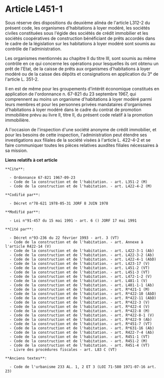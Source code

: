 # Article L451-1

Sous réserve des dispositions du deuxième alinéa de l'article L312-2 du présent code, les organismes d'habitations à loyer
modéré, les sociétés civiles constituées sous l'égide des sociétés de crédit immobilier et les sociétés coopératives de
construction bénéficiant de prêts accordés dans le cadre de la législation sur les habitations à loyer modéré sont soumis au
contrôle de l'administration.

Les organismes mentionnés au chapitre II du titre III, sont soumis au même contrôle en ce qui concerne les opérations pour
lesquelles ils ont obtenu un prêt de l'Etat, de la caisse de prêts aux organismes d'habitations à loyer modéré ou de la
caisse des dépôts et consignations en application du 3° de l'article L. 351-2.

Il en est de même pour les groupements d'intérêt économique constitués en application de l'ordonnance n. 67-821 du 23
septembre 1967, qui comprennent au moins un organisme d'habitations à loyer modéré parmi leurs membres et pour les personnes
privées mandataires d'organismes d'habitations à loyer modéré dans le cadre du contrat de promotion immobilière prévu au
livre II, titre II, du présent code relatif à la promotion immobilière.

A l'occasion de l'inspection d'une société anonyme de crédit immobilier, et pour les besoins de cette inspection,
l'administration peut étendre ses investigations aux filiales de la société visées à l'article L. 422-4-2 et se faire
communiquer toutes les pièces relatives auxdites filiales nécessaires à sa mission.

**Liens relatifs à cet article**

	**Cite**:

	  - Ordonnance 67-821 1967-09-23
	  - Code de la construction et de l'habitation. - art. L351-2 (M)
	  - Code de la construction et de l'habitation. - art. L422-4-2 (M)

	**Codifié par**:

	  - Décret n°78-621 1978-05-31 JORF 8 JUIN 1978

	**Modifié par**:

	  - Loi n°91-457 du 15 mai 1991 - art. 6 () JORF 17 mai 1991

	**Cité par**:

	  - Décret n°93-236 du 22 février 1993 - art. 3 (VT)
	  - Code de la construction et de l'habitation. - art. Annexe à l'article R422-14 (V)
	  - Code de la construction et de l'habitation. - art. L422-3-1 (Ab)
	  - Code de la construction et de l'habitation. - art. L422-3-2 (Ab)
	  - Code de la construction et de l'habitation. - art. L422-4-1 (AbD)
	  - Code de la construction et de l'habitation. - art. L423-17 (V)
	  - Code de la construction et de l'habitation. - art. L451-2 (VT)
	  - Code de la construction et de l'habitation. - art. L451-3 (VT)
	  - Code de la construction et de l'habitation. - art. L472-1-2 (V)
	  - Code de la construction et de l'habitation. - art. L481-1 (V)
	  - Code de la construction et de l'habitation. - art. L481-1-1 (Ab)
	  - Code de la construction et de l'habitation. - art. R*421-1 (M)
	  - Code de la construction et de l'habitation. - art. R*422-10 (AbD)
	  - Code de la construction et de l'habitation. - art. R*422-11 (AbD)
	  - Code de la construction et de l'habitation. - art. R*422-3 (V)
	  - Code de la construction et de l'habitation. - art. R*422-4 (V)
	  - Code de la construction et de l'habitation. - art. R*422-8 (M)
	  - Code de la construction et de l'habitation. - art. R*422-8-1 (V)
	  - Code de la construction et de l'habitation. - art. R*422-9 (Ab)
	  - Code de la construction et de l'habitation. - art. R*451-7 (VT)
	  - Code de la construction et de l'habitation. - art. R*631-16 (Ab)
	  - Code de la construction et de l'habitation. - art. R422-7-4 (Ab)
	  - Code de la construction et de l'habitation. - art. R451-1 (VT)
	  - Code de la construction et de l'habitation. - art. R451-2 (M)
	  - Code de la construction et de l'habitation. - art. R451-4 (VT)
	  - Livre des procédures fiscales - art. L83 C (VT)

	**Anciens textes**:

	  - Code de l'urbanisme 233 AL. 1, 2 ET 3 (LOI 71-580 1971-07-16 art. 23)
